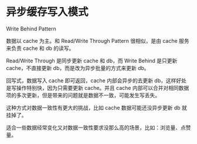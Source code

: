 # 异步缓存写入模式

Write Behind Pattern

数据以 cache 为主。和 Read/Write Through Pattern 很相似，是由 cache 服务来负责 cache 和 db 的读写。

Read/Write Through 是同步更新 cache 和 db，而 Write Behind 是只更新 cache，不直接更新 db，而是改为异步批量的方式来更新 db。


回写式，数据写入 cache 即可返回，cache 内部会异步的去更新 db，这样好处是写操作特别快，因为只需要更新 cache。并且 cache 内部可以合并对相同数据项的多次更新，但是带来的问题就是数据不一致，可能发生写丢失。


这种方式对数据一致性有更大的挑战，比如 cache 数据可能还没异步更新 db 就挂掉了。

适合一些数据经常变化又对数据一致性要求没那么高的场景，比如：浏览量、点赞量。